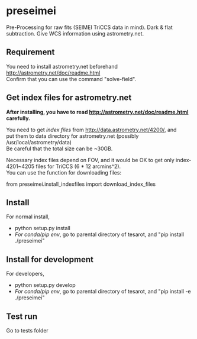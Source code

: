 # preseimei
Pre-Processing for raw fits (SEIMEI TriCCS data in mind). Dark & flat subtraction. Give WCS information using astrometry.net. 

## Requirement 
You need to install astrometry.net beforehand http://astrometry.net/doc/readme.html  
Confirm that you can use the command "solve-field". 

## Get index files for astrometry.net
**After installing, you have to read http://astrometry.net/doc/readme.html carefully.**  

You need to get *index files* from http://data.astrometry.net/4200/, and  
put them to data directory for astrometry.net (possibly /usr/local/astrometry/data)  
Be careful that the total size can be ~30GB. 

Necessary index files depend on FOV, and it would be OK to get only index-4201~4205 files for TriCCS (6 * 12 arcmins^2).  
You can use the function for downloading files:  

from preseimei.install_indexfiles import download_index_files

## Install 
For normal install, 
* python setup.py install
* *For conda/pip env*, go to parental directory of tesarot, and "pip install ./preseimei"

## Install for development
For developers, 

* python setup.py develop
*  *For conda/pip env*, go to parental directory of tesarot, and "pip install -e ./preseimei"

## Test run
Go to tests folder

